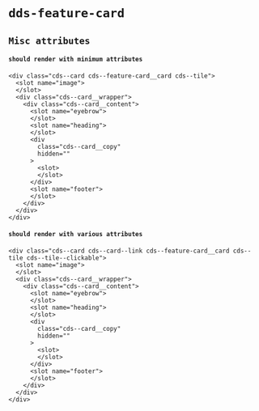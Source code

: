 # `dds-feature-card`

## `Misc attributes`

####   `should render with minimum attributes`

```
<div class="cds--card cds--feature-card__card cds--tile">
  <slot name="image">
  </slot>
  <div class="cds--card__wrapper">
    <div class="cds--card__content">
      <slot name="eyebrow">
      </slot>
      <slot name="heading">
      </slot>
      <div
        class="cds--card__copy"
        hidden=""
      >
        <slot>
        </slot>
      </div>
      <slot name="footer">
      </slot>
    </div>
  </div>
</div>

```

####   `should render with various attributes`

```
<div class="cds--card cds--card--link cds--feature-card__card cds--tile cds--tile--clickable">
  <slot name="image">
  </slot>
  <div class="cds--card__wrapper">
    <div class="cds--card__content">
      <slot name="eyebrow">
      </slot>
      <slot name="heading">
      </slot>
      <div
        class="cds--card__copy"
        hidden=""
      >
        <slot>
        </slot>
      </div>
      <slot name="footer">
      </slot>
    </div>
  </div>
</div>

```

